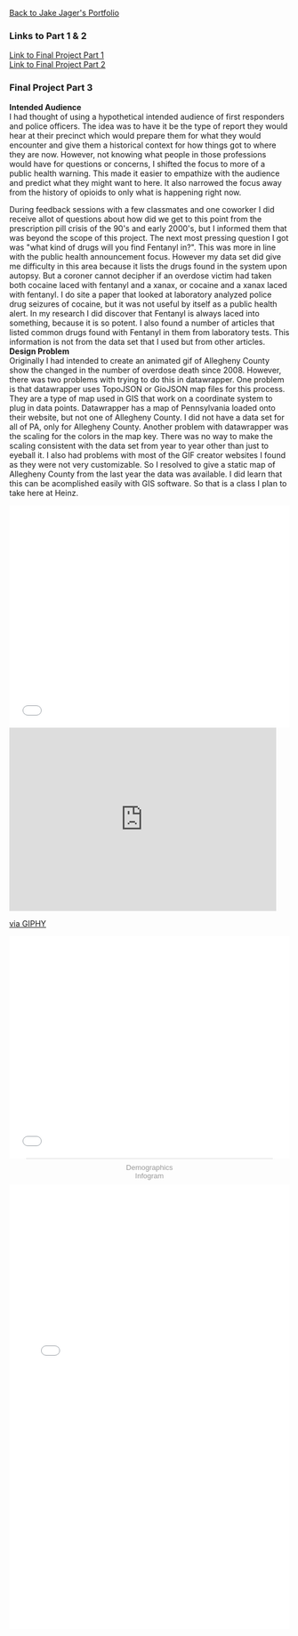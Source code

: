 
[Back to Jake Jager's Portfolio](https://jcj217.github.io/Jake-Jager-s-Portfolio/)<br/>
### **Links to Part 1 & 2**
[Link to Final Project Part 1](https://jcj217.github.io/Jake-Jager-s-Portfolio/final_project_JakeJager)<br/>
[Link to Final Project Part 2](https://jcj217.github.io/Jake-Jager-s-Portfolio/finalpart2)<br/>
### **Final Project Part 3**
**Intended Audience**<br/>
I had thought of using a hypothetical intended audience of first responders and police officers. The idea was to have it be the type of report they would hear at their precinct which would prepare them for what they would encounter and give them a historical context for how things got to where they are now. However, not knowing what people in those professions would have for questions or concerns, I shifted the focus to more of a public health warning. This made it easier to empathize with the audience and predict what they might want to here. It also narrowed the focus away from the history of opioids to only what is happening right now. <br/>

During feedback sessions with a few classmates and one coworker I did receive allot of questions about how did we get to this point from the prescription pill crisis of the 90's and early 2000's, but I informed them that was beyond the scope of this project. The next most pressing question I got was "what kind of drugs will you find Fentanyl in?". This was more in line with the public health announcement focus. However my data set did give me difficulty in this area because it lists the drugs found in the system upon autopsy. But a coroner cannot decipher if an overdose victim had taken both cocaine laced with fentanyl and a xanax, or cocaine and a xanax laced with fentanyl. I do site a paper that looked at laboratory analyzed police drug seizures of cocaine, but it was not useful by itself as a public health alert. In my research I did discover that Fentanyl is always laced into something, because it is so potent. I also found a number of articles that listed common drugs found with Fentanyl in them from laboratory tests. This information is not from the data set that I used but from other articles. <br/>
**Design Problem**<br/>
Originally I had intended to create an animated gif of Allegheny County show the changed in the number of overdose death since 2008. However, there was two problems with trying to do this in datawrapper. One problem is that datawrapper uses TopoJSON or GioJSON map files for this process. They are a type of map used in GIS that work on a coordinate system to plug in data points. Datawrapper has a map of Pennsylvania loaded onto their website, but not one of Allegheny County. I did not have a data set for all of PA, only for Allegheny County. Another problem with datawrapper was the scaling for the colors in the map key. There was no way to make the scaling consistent with the data set from year to year other than just to eyeball it. I also had problems with most of the GIF creator websites I found as they were not very customizable. So I resolved to give a static map of Allegheny County from the last year the data was available. I did learn that this can be acomplished easily with GIS software. So that is a class I plan to take here at Heinz.<br/>






<iframe title="Deaths from Fentanyl in Allegheny County" aria-label="USA pennsylvania zip codes choropleth map" id="datawrapper-chart-ZZfyV" src="//datawrapper.dwcdn.net/ZZfyV/1/" scrolling="no" frameborder="0" style="width: 0; min-width: 100% !important; border: none;" height="400"></iframe><script type="text/javascript">(function() {    'use strict';    window.addEventListener('message', function(event) {        if (typeof event.data['datawrapper-height'] !== 'undefined') {            for (var chartId in event.data['datawrapper-height']) {                var iframe = document.getElementById('datawrapper-chart-' + chartId) || document.querySelector("iframe[src*='" + chartId + "']");                if (!iframe) {                    continue;                }                iframe.style.height = event.data['datawrapper-height'][chartId] + 'px';            }        }    });})();</script>

<br/>
<iframe src="https://giphy.com/embed/U4w6ucUEr8Ih9Rckii" width="480" height="330" frameBorder="0" class="giphy-embed" allowFullScreen></iframe><p><a href="https://giphy.com/gifs/U4w6ucUEr8Ih9Rckii">via GIPHY</a></p>

<iframe title="Fentanyl &amp; Heroin Deaths" aria-label="Interactive line chart" id="datawrapper-chart-slcGS" src="//datawrapper.dwcdn.net/slcGS/1/" scrolling="no" frameborder="0" style="width: 0; min-width: 100% !important; border: none;" height="400"></iframe><script type="text/javascript">(function() {    'use strict';    window.addEventListener('message', function(event) {        if (typeof event.data['datawrapper-height'] !== 'undefined') {            for (var chartId in event.data['datawrapper-height']) {                var iframe = document.getElementById('datawrapper-chart-' + chartId) || document.querySelector("iframe[src*='" + chartId + "']");                if (!iframe) {                    continue;                }                iframe.style.height = event.data['datawrapper-height'][chartId] + 'px';            }        }    });})();</script>



<div class="infogram-embed" data-id="a4d6ab9d-a814-41ad-8d19-33810951b34c" data-type="interactive" data-title="Demographics"></div><script>!function(e,t,s,i){var n="InfogramEmbeds",o=e.getElementsByTagName("script")[0],d=/^http:/.test(e.location)?"http:":"https:";if(/^\/{2}/.test(i)&&(i=d+i),window[n]&&window[n].initialized)window[n].process&&window[n].process();else if(!e.getElementById(s)){var r=e.createElement("script");r.async=1,r.id=s,r.src=i,o.parentNode.insertBefore(r,o)}}(document,0,"infogram-async","https://e.infogram.com/js/dist/embed-loader-min.js");</script><div style="padding:8px 0;font-family:Arial!important;font-size:13px!important;line-height:15px!important;text-align:center;border-top:1px solid #dadada;margin:0 30px"><a href="https://infogram.com/a4d6ab9d-a814-41ad-8d19-33810951b34c" style="color:#989898!important;text-decoration:none!important;" target="_blank">Demographics</a><br><a href="https://infogram.com" style="color:#989898!important;text-decoration:none!important;" target="_blank" rel="nofollow">Infogram</a></div>





<iframe title="Shift from Heroin to Fentanyl" aria-label="Grouped Column Chart" id="datawrapper-chart-8qwUT" src="//datawrapper.dwcdn.net/8qwUT/1/" scrolling="no" frameborder="0" style="width: 0; min-width: 100% !important; border: none;" height="800"></iframe><script type="text/javascript">(function() {    'use strict';    window.addEventListener('message', function(event) {        if (typeof event.data['datawrapper-height'] !== 'undefined') {            for (var chartId in event.data['datawrapper-height']) {                var iframe = document.getElementById('datawrapper-chart-' + chartId) || document.querySelector("iframe[src*='" + chartId + "']");                if (!iframe) {                    continue;                }                iframe.style.height = event.data['datawrapper-height'][chartId] + 'px';            }        }    });})();</script>











